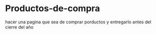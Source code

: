 # Productos-de-compra
hacer una pagina que sea de comprar porductos y entregarlo antes del cierre del año
